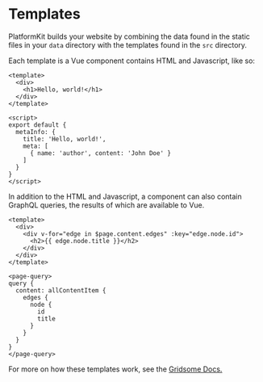# Templates

PlatformKit builds your website by combining the data found in the static files in your `data` directory with the templates found in the `src` directory. 

Each template is a Vue component contains HTML and Javascript, like so: 

```vue
<template>
  <div>
    <h1>Hello, world!</h1>
  </div>
</template>

<script>
export default {
  metaInfo: {
    title: 'Hello, world!',
    meta: [
      { name: 'author', content: 'John Doe' }
    ]
  }
}
</script>
```

In addition to the HTML and Javascript, a component can also contain GraphQL queries, the results of which are available to Vue.

```vue
<template>
  <div>
    <div v-for="edge in $page.content.edges" :key="edge.node.id">
      <h2>{{ edge.node.title }}</h2>
    </div>
  </div>
</template>

<page-query>
query {
  content: allContentItem {
    edges {
      node {
        id
        title
      }
    }
  }
}
</page-query>
```

For more on how these templates work, see the [Gridsome Docs.](https://gridsome.org/docs/directory-structure/)
